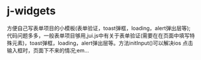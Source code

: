 # j-widgets
方便自己写表单项目的小模板(表单验证，toast弹框，loading，alert弹出层等);
代码问题多多，一般表单项目够用,jui.js中有关于表单验证(需要在在页面中填写特殊元素)，toast弹框，loading，alert弹出层等。方法initInput()可以解决ios 点击输入框时，页面下不来的情况;em...
